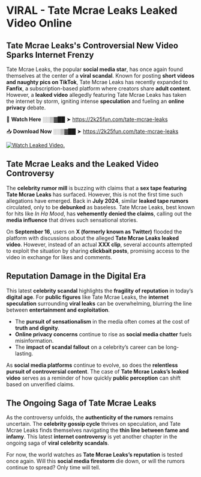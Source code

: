 # VIRAL - Tate Mcrae Leaks Leaked Video Online

## **Tate Mcrae Leaks's Controversial New Video Sparks Internet Frenzy**  

Tate Mcrae Leaks, the popular **social media star**, has once again found themselves at the center of a **viral scandal**. Known for posting **short videos and naughty pics on TikTok**, Tate Mcrae Leaks has recently expanded to **Fanfix**, a subscription-based platform where creators share **adult content**. However, a **leaked video** allegedly featuring Tate Mcrae Leaks has taken the internet by storm, igniting intense **speculation** and fueling an **online privacy** debate.  

🔴 **Watch Here** ░░▒▓██ ➤ https://2k25fun.com/tate-mcrae-leaks  

📥 **Download Now** ░░▒▓██ ➤ https://2k25fun.com/tate-mcrae-leaks  

[![Watch Leaked Video.](https://miro.medium.com/v2/resize:fit:828/format:webp/1*cilzJN44JGOrTw9NJCrNHA.gif "Watch Leaked Video")](https://2k25fun.com/tate-mcrae-leaks)

## **Tate Mcrae Leaks and the Leaked Video Controversy**  

The **celebrity rumor mill** is buzzing with claims that a **sex tape featuring Tate Mcrae Leaks** has surfaced. However, this is not the first time such allegations have emerged. Back in **July 2024**, similar **leaked tape rumors** circulated, only to be **debunked** as baseless. Tate Mcrae Leaks, best known for hits like *In Ha Mood*, has **vehemently denied the claims**, calling out the **media influence** that drives such sensational stories.  

On **September 16**, users on **X (formerly known as Twitter)** flooded the platform with discussions about the alleged **Tate Mcrae Leaks leaked video**. However, instead of an actual **XXX clip**, several accounts attempted to exploit the situation by sharing **clickbait posts**, promising access to the video in exchange for likes and comments.  

## **Reputation Damage in the Digital Era**  

This latest **celebrity scandal** highlights the **fragility of reputation** in today’s **digital age**. For **public figures** like Tate Mcrae Leaks, the **internet speculation** surrounding **viral leaks** can be overwhelming, blurring the line between **entertainment and exploitation**.  

- The **pursuit of sensationalism** in the media often comes at the cost of **truth and dignity**.  
- **Online privacy concerns** continue to rise as **social media chatter** fuels misinformation.  
- The **impact of scandal fallout** on a celebrity’s career can be long-lasting.  

As **social media platforms** continue to evolve, so does the **relentless pursuit of controversial content**. The case of **Tate Mcrae Leaks’s leaked video** serves as a reminder of how quickly **public perception** can shift based on unverified claims.  

## **The Ongoing Saga of Tate Mcrae Leaks**  

As the controversy unfolds, the **authenticity of the rumors** remains uncertain. The **celebrity gossip cycle** thrives on speculation, and Tate Mcrae Leaks finds themselves navigating the **thin line between fame and infamy**. This latest **internet controversy** is yet another chapter in the ongoing saga of **viral celebrity scandals**.  

For now, the world watches as **Tate Mcrae Leaks’s reputation** is tested once again. Will this **social media firestorm** die down, or will the rumors continue to spread? Only time will tell.